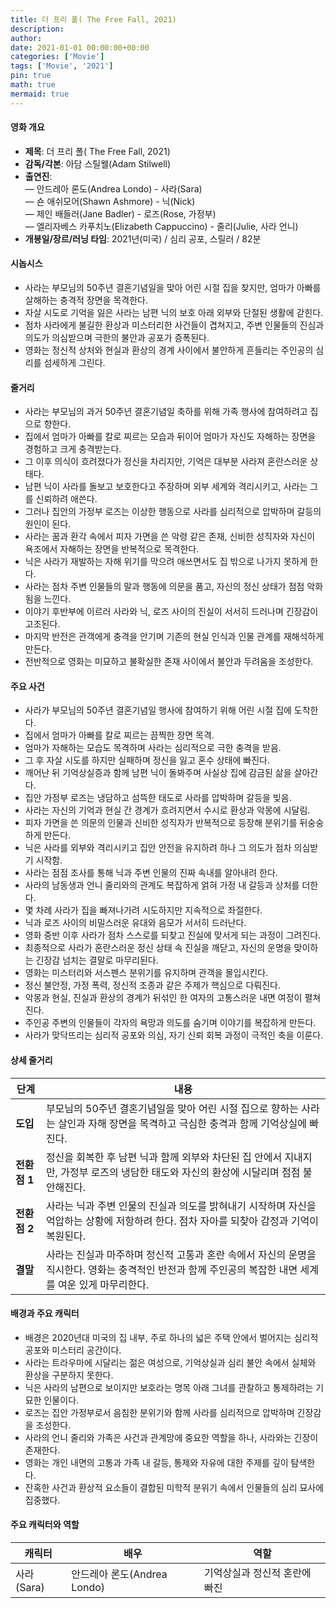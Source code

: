 ```yaml
---
title: 더 프리 폴( The Free Fall, 2021)
description: 
author: 
date: 2021-01-01 00:00:00+00:00
categories: ['Movie']
tags: ['Movie', '2021']
pin: true
math: true
mermaid: true
---
```

#### 영화 개요

- **제목**: 더 프리 폴( The Free Fall, 2021)  
- **감독/각본**: 아담 스틸웰(Adam Stilwell)  
- **출연진**:  
  — 안드레아 론도(Andrea Londo) - 사라(Sara)  
  — 숀 애쉬모어(Shawn Ashmore) - 닉(Nick)  
  — 제인 배들러(Jane Badler) - 로즈(Rose, 가정부)  
  — 엘리자베스 카푸치노(Elizabeth Cappuccino) - 줄리(Julie, 사라 언니)  
- **개봉일/장르/러닝 타임**: 2021년(미국) / 심리 공포, 스릴러 / 82분  

#### 시놉시스

- 사라는 부모님의 50주년 결혼기념일을 맞아 어린 시절 집을 찾지만, 엄마가 아빠를 살해하는 충격적 장면을 목격한다.  
- 자살 시도로 기억을 잃은 사라는 남편 닉의 보호 아래 외부와 단절된 생활에 갇힌다.  
- 점차 사라에게 불길한 환상과 미스터리한 사건들이 겹쳐지고, 주변 인물들의 진심과 의도가 의심받으며 극한의 불안과 공포가 증폭된다.  
- 영화는 정신적 상처와 현실과 환상의 경계 사이에서 불안하게 흔들리는 주인공의 심리를 섬세하게 그린다.  

#### 줄거리

- 사라는 부모님의 과거 50주년 결혼기념일 축하를 위해 가족 행사에 참여하려고 집으로 향한다.  
- 집에서 엄마가 아빠를 칼로 찌르는 모습과 뒤이어 엄마가 자신도 자해하는 장면을 경험하고 크게 충격받는다.  
- 그 이후 의식이 흐려졌다가 정신을 차리지만, 기억은 대부분 사라져 혼란스러운 상태다.  
- 남편 닉이 사라를 돌보고 보호한다고 주장하며 외부 세계와 격리시키고, 사라는 그를 신뢰하려 애쓴다.  
- 그러나 집안의 가정부 로즈는 이상한 행동으로 사라를 심리적으로 압박하며 갈등의 원인이 된다.  
- 사라는 꿈과 환각 속에서 피자 가면을 쓴 악령 같은 존재, 신비한 성직자와 자신이 욕조에서 자해하는 장면을 반복적으로 목격한다.  
- 닉은 사라가 재발하는 자해 위기를 막으려 애쓰면서도 집 밖으로 나가지 못하게 한다.  
- 사라는 점차 주변 인물들의 말과 행동에 의문을 품고, 자신의 정신 상태가 점점 악화됨을 느낀다.  
- 이야기 후반부에 이르러 사라와 닉, 로즈 사이의 진실이 서서히 드러나며 긴장감이 고조된다.  
- 마지막 반전은 관객에게 충격을 안기며 기존의 현실 인식과 인물 관계를 재해석하게 만든다.  
- 전반적으로 영화는 미묘하고 불확실한 존재 사이에서 불안과 두려움을 조성한다.  

#### 주요 사건

- 사라가 부모님의 50주년 결혼기념일 행사에 참여하기 위해 어린 시절 집에 도착한다.  
- 집에서 엄마가 아빠를 칼로 찌르는 끔찍한 장면 목격.  
- 엄마가 자해하는 모습도 목격하며 사라는 심리적으로 극한 충격을 받음.  
- 그 후 자살 시도를 하지만 실패하며 정신을 잃고 혼수 상태에 빠진다.  
- 깨어난 뒤 기억상실증과 함께 남편 닉이 돌봐주며 사실상 집에 감금된 삶을 살아간다.  
- 집안 가정부 로즈는 냉담하고 섬뜩한 태도로 사라를 압박하며 갈등을 빚음.  
- 사라는 자신의 기억과 현실 간 경계가 흐려지면서 수시로 환상과 악몽에 시달림.  
- 피자 가면을 쓴 의문의 인물과 신비한 성직자가 반복적으로 등장해 분위기를 뒤숭숭하게 만든다.  
- 닉은 사라를 외부와 격리시키고 집안 안전을 유지하려 하나 그 의도가 점차 의심받기 시작함.  
- 사라는 점점 조사를 통해 닉과 주변 인물의 진짜 속내를 알아내려 한다.  
- 사라의 남동생과 언니 줄리와의 관계도 복잡하게 얽혀 가정 내 갈등과 상처를 더한다.  
- 몇 차례 사라가 집을 빠져나가려 시도하지만 지속적으로 좌절한다.  
- 닉과 로즈 사이의 비밀스러운 유대와 음모가 서서히 드러난다.  
- 영화 중반 이후 사라가 점차 스스로를 되찾고 진실에 맞서게 되는 과정이 그려진다.  
- 최종적으로 사라가 혼란스러운 정신 상태 속 진실을 깨닫고, 자신의 운명을 맞이하는 긴장감 넘치는 결말로 마무리된다.  
- 영화는 미스터리와 서스펜스 분위기를 유지하며 관객을 몰입시킨다.  
- 정신 불안정, 가정 폭력, 정신적 조종과 같은 주제가 핵심으로 다뤄진다.  
- 악몽과 현실, 진실과 환상의 경계가 뒤섞인 한 여자의 고통스러운 내면 여정이 펼쳐진다.  
- 주인공 주변의 인물들이 각자의 욕망과 의도를 숨기며 이야기를 복잡하게 만든다.  
- 사라가 맞닥뜨리는 심리적 공포와 의심, 자기 신뢰 회복 과정이 극적인 축을 이룬다.  

#### 상세 줄거리

| **단계** | **내용** |
|----------|----------|
| **도입** | 부모님의 50주년 결혼기념일을 맞아 어린 시절 집으로 향하는 사라는 살인과 자해 장면을 목격하고 극심한 충격과 함께 기억상실에 빠진다. |
| **전환점 1** | 정신을 회복한 후 남편 닉과 함께 외부와 차단된 집 안에서 지내지만, 가정부 로즈의 냉담한 태도와 자신의 환상에 시달리며 점점 불안해진다. |
| **전환점 2** | 사라는 닉과 주변 인물의 진실과 의도를 밝혀내기 시작하며 자신을 억압하는 상황에 저항하려 한다. 점차 자아를 되찾아 감정과 기억이 복원된다. |
| **결말** | 사라는 진실과 마주하며 정신적 고통과 혼란 속에서 자신의 운명을 직시한다. 영화는 충격적인 반전과 함께 주인공의 복잡한 내면 세계를 여운 있게 마무리한다. |

#### 배경과 주요 캐릭터

- 배경은 2020년대 미국의 집 내부, 주로 하나의 넓은 주택 안에서 벌어지는 심리적 공포와 미스터리 공간이다.  
- 사라는 트라우마에 시달리는 젊은 여성으로, 기억상실과 심리 불안 속에서 실체와 환상을 구분하지 못한다.  
- 닉은 사라의 남편으로 보이지만 보호라는 명목 아래 그녀를 관찰하고 통제하려는 기묘한 인물이다.  
- 로즈는 집안 가정부로서 음침한 분위기와 함께 사라를 심리적으로 압박하며 긴장감을 조성한다.  
- 사라의 언니 줄리와 가족은 사건과 관계망에 중요한 역할을 하나, 사라와는 긴장이 존재한다.  
- 영화는 개인 내면의 고통과 가족 내 갈등, 통제와 자유에 대한 주제를 깊이 탐색한다.  
- 잔혹한 사건과 환상적 요소들이 결합된 미학적 분위기 속에서 인물들의 심리 묘사에 집중했다.  

#### 주요 캐릭터와 역할

| **캐릭터** | **배우** | **역할** |
|------------|----------|----------|
| 사라(Sara) | 안드레아 론도(Andrea Londo) | 기억상실과 정신적 혼란에 빠진

